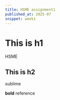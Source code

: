 ```yaml
---
title: HSME assignment1
published_at: 2025-07
snippet: week1
---
```


# This is h1

HSME

## This is h2

sublime

**bold**
reference
